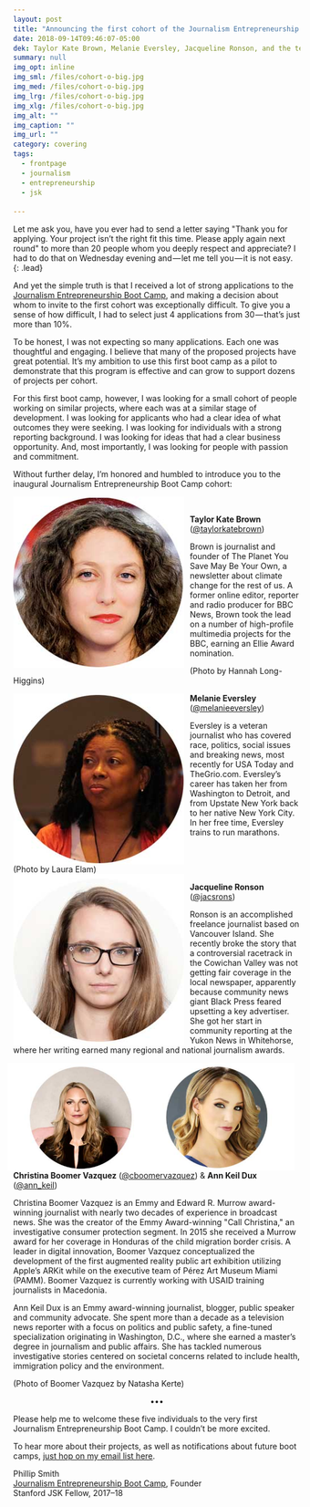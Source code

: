 ```yaml
---
layout: post
title: "Announcing the first cohort of the Journalism Entrepreneurship Boot Camp"
date: 2018-09-14T09:46:07-05:00
dek: Taylor Kate Brown, Melanie Eversley, Jacqueline Ronson, and the team of Christina Boomer Vazquez & Ann Keil Dux will be the first participants in a new experimental journalism entrepreneurship program starting in October
summary: null
img_opt: inline
img_sml: /files/cohort-o-big.jpg
img_med: /files/cohort-o-big.jpg
img_lrg: /files/cohort-o-big.jpg
img_xlg: /files/cohort-o-big.jpg
img_alt: ""
img_caption: ""
img_url: ""
category: covering
tags: 
  - frontpage
  - journalism
  - entrepreneurship
  - jsk

---
```

Let me ask you, have you ever had to send a letter saying "Thank you for applying. Your project isn’t the right fit this time. Please apply again next round" to more than 20 people whom you deeply respect and appreciate? I had to do that on Wednesday evening and — let me tell you — it is not easy.
{: .lead}

And yet the simple truth is that I received a lot of strong applications to the [Journalism Entrepreneurship Boot Camp](https://medium.com/@phillipadsmith/announcing-a-new-journalism-entrepreneurship-bootcamp-lets-reboot-the-media-together-3281a1863451), and making a decision about whom to invite to the first cohort was exceptionally difficult. To give you a sense of how difficult, I had to select just 4 applications from 30 — that’s just more than 10%.

To be honest, I was not expecting so many applications. Each one was thoughtful and engaging. I believe that many of the proposed projects have great potential. It’s my ambition to use this first boot camp as a pilot to demonstrate that this program is effective and can grow to support dozens of projects per cohort.

For this first boot camp, however, I was looking for a small cohort of people working on similar projects, where each was at a similar stage of development. I was looking for applicants who had a clear idea of what outcomes they were seeking. I was looking for individuals with a strong reporting background. I was looking for ideas that had a clear business opportunity. And, most importantly, I was looking for people with passion and commitment.

Without further delay, I’m honored and humbled to introduce you to the inaugural Journalism Entrepreneurship Boot Camp cohort:

<img src="/files/tbrown.jpg" style="float:left; margin-right: 10px;"/><br />

**Taylor Kate Brown** ([@taylorkatebrown](https://twitter.com/@taylorkatebrown))

Brown is journalist and founder of The Planet You Save May Be Your Own, a newsletter about climate change for the rest of us. A former online editor, reporter and radio producer for BBC News, Brown took the lead on a number of high-profile multimedia projects for the BBC, earning an Ellie Award nomination.

(Photo by Hannah Long-Higgins)

<img src ="/files/meversley.jpg" style="float:left;margin-right:10px;" />

**Melanie Eversley** ([@melanieeversley](https://twitter.com/@melanieeversley))

Eversley is a veteran journalist who has covered race, politics, social issues and breaking news, most recently for USA Today and TheGrio.com. Eversley’s career has taken her from Washington to Detroit, and from Upstate New York back to her native New York City. In her free time, Eversley trains to run marathons.

<br />
<br />
(Photo by Laura Elam)

<br />

<img src ="/files/jronson.jpg" style="float:left; margin-right:10px;" />

**Jacqueline Ronson** ([@jacsrons](https://twitter.com/@jacsrons))

Ronson is an accomplished freelance journalist based on Vancouver Island. She recently broke the story that a controversial racetrack in the Cowichan Valley was not getting fair coverage in the local newspaper, apparently because community news giant Black Press feared upsetting a key advertiser. She got her start in community reporting at the Yukon News in Whitehorse, where her writing earned many regional and national journalism awards.

<img src="/files/cbv-akd.jpg" style="float:right;margin-right:10px;" />

**Christina Boomer Vazquez** ([@cboomervazquez](https://twitter.com/@cboomervazquez)) & **Ann Keil Dux** ([@ann_keil](https://twitter.com/@ann_keil))

Christina Boomer Vazquez is an Emmy and Edward R. Murrow award-winning journalist with nearly two decades of experience in broadcast news. She was the creator of the Emmy Award-winning "Call Christina," an investigative consumer protection segment. In 2015 she received a Murrow award for her coverage in Honduras of the child migration border crisis. A leader in digital innovation, Boomer Vazquez conceptualized the development of the first augmented reality public art exhibition utilizing Apple’s ARKit while on the executive team of Pérez Art Museum Miami (PAMM). Boomer Vazquez is currently working with USAID training journalists in Macedonia.

Ann Keil Dux is an Emmy award-winning journalist, blogger, public speaker and community advocate. She spent more than a decade as a television news reporter with a focus on politics and public safety, a fine-tuned specialization originating in Washington, D.C., where she earned a master’s degree in journalism and public affairs. She has tackled numerous investigative stories centered on societal concerns related to include health, immigration policy and the environment.

(Photo of Boomer Vazquez by Natasha Kerte)

<center>&bull;&bull;&bull;</center>

Please help me to welcome these five individuals to the very first Journalism Entrepreneurship Boot Camp. I couldn’t be more excited.

To hear more about their projects, as well as notifications about future boot camps, [just hop on my email list here](https://phillipadsmith.com/dispatches/).

Phillip Smith<br />
[Journalism Entrepreneurship Boot Camp](https://journalismentrepreneurship.com/), Founder <br />
Stanford JSK Fellow, 2017–18


